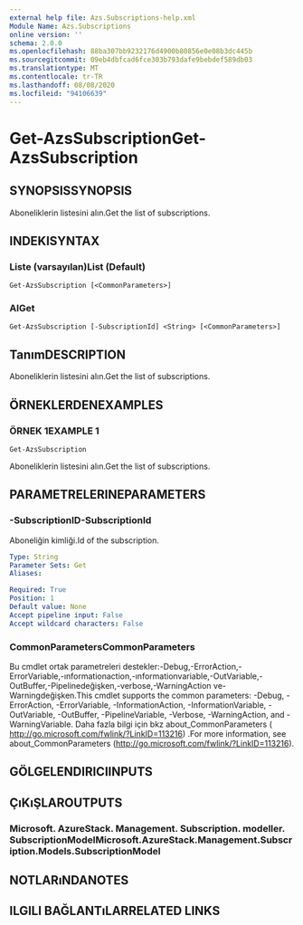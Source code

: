 ```yaml
---
external help file: Azs.Subscriptions-help.xml
Module Name: Azs.Subscriptions
online version: ''
schema: 2.0.0
ms.openlocfilehash: 88ba307bb9232176d4900b80856e0e08b3dc445b
ms.sourcegitcommit: 09eb4dbfcad6fce303b793dafe9bebdef589db03
ms.translationtype: MT
ms.contentlocale: tr-TR
ms.lasthandoff: 08/08/2020
ms.locfileid: "94106639"
---
```

# <span data-ttu-id="57b5c-101">Get-AzsSubscription</span><span class="sxs-lookup"><span data-stu-id="57b5c-101">Get-AzsSubscription</span></span>

## <span data-ttu-id="57b5c-102">SYNOPSIS</span><span class="sxs-lookup"><span data-stu-id="57b5c-102">SYNOPSIS</span></span>
<span data-ttu-id="57b5c-103">Aboneliklerin listesini alın.</span><span class="sxs-lookup"><span data-stu-id="57b5c-103">Get the list of subscriptions.</span></span>

## <span data-ttu-id="57b5c-104">INDEKI</span><span class="sxs-lookup"><span data-stu-id="57b5c-104">SYNTAX</span></span>

### <span data-ttu-id="57b5c-105">Liste (varsayılan)</span><span class="sxs-lookup"><span data-stu-id="57b5c-105">List (Default)</span></span>
```
Get-AzsSubscription [<CommonParameters>]
```

### <span data-ttu-id="57b5c-106">Al</span><span class="sxs-lookup"><span data-stu-id="57b5c-106">Get</span></span>
```
Get-AzsSubscription [-SubscriptionId] <String> [<CommonParameters>]
```

## <span data-ttu-id="57b5c-107">Tanım</span><span class="sxs-lookup"><span data-stu-id="57b5c-107">DESCRIPTION</span></span>
<span data-ttu-id="57b5c-108">Aboneliklerin listesini alın.</span><span class="sxs-lookup"><span data-stu-id="57b5c-108">Get the list of subscriptions.</span></span>

## <span data-ttu-id="57b5c-109">ÖRNEKLERDEN</span><span class="sxs-lookup"><span data-stu-id="57b5c-109">EXAMPLES</span></span>

### <span data-ttu-id="57b5c-110">ÖRNEK 1</span><span class="sxs-lookup"><span data-stu-id="57b5c-110">EXAMPLE 1</span></span>
```
Get-AzsSubscription
```

<span data-ttu-id="57b5c-111">Aboneliklerin listesini alın.</span><span class="sxs-lookup"><span data-stu-id="57b5c-111">Get the list of subscriptions.</span></span>

## <span data-ttu-id="57b5c-112">PARAMETRELERINE</span><span class="sxs-lookup"><span data-stu-id="57b5c-112">PARAMETERS</span></span>

### <span data-ttu-id="57b5c-113">-SubscriptionID</span><span class="sxs-lookup"><span data-stu-id="57b5c-113">-SubscriptionId</span></span>
<span data-ttu-id="57b5c-114">Aboneliğin kimliği.</span><span class="sxs-lookup"><span data-stu-id="57b5c-114">Id of the subscription.</span></span>

```yaml
Type: String
Parameter Sets: Get
Aliases:

Required: True
Position: 1
Default value: None
Accept pipeline input: False
Accept wildcard characters: False
```

### <span data-ttu-id="57b5c-115">CommonParameters</span><span class="sxs-lookup"><span data-stu-id="57b5c-115">CommonParameters</span></span>
<span data-ttu-id="57b5c-116">Bu cmdlet ortak parametreleri destekler:-Debug,-ErrorAction,-ErrorVariable,-ınformationaction,-ınformationvariable,-OutVariable,-OutBuffer,-Pipelinedeğişken,-verbose,-WarningAction ve-Warningdeğişken.</span><span class="sxs-lookup"><span data-stu-id="57b5c-116">This cmdlet supports the common parameters: -Debug, -ErrorAction, -ErrorVariable, -InformationAction, -InformationVariable, -OutVariable, -OutBuffer, -PipelineVariable, -Verbose, -WarningAction, and -WarningVariable.</span></span> <span data-ttu-id="57b5c-117">Daha fazla bilgi için bkz about_CommonParameters ( http://go.microsoft.com/fwlink/?LinkID=113216) .</span><span class="sxs-lookup"><span data-stu-id="57b5c-117">For more information, see about_CommonParameters (http://go.microsoft.com/fwlink/?LinkID=113216).</span></span>

## <span data-ttu-id="57b5c-118">GÖLGELENDIRICI</span><span class="sxs-lookup"><span data-stu-id="57b5c-118">INPUTS</span></span>

## <span data-ttu-id="57b5c-119">ÇıKıŞLAR</span><span class="sxs-lookup"><span data-stu-id="57b5c-119">OUTPUTS</span></span>

### <span data-ttu-id="57b5c-120">Microsoft. AzureStack. Management. Subscription. modeller. SubscriptionModel</span><span class="sxs-lookup"><span data-stu-id="57b5c-120">Microsoft.AzureStack.Management.Subscription.Models.SubscriptionModel</span></span>

## <span data-ttu-id="57b5c-121">NOTLARıNDA</span><span class="sxs-lookup"><span data-stu-id="57b5c-121">NOTES</span></span>

## <span data-ttu-id="57b5c-122">ILGILI BAĞLANTıLAR</span><span class="sxs-lookup"><span data-stu-id="57b5c-122">RELATED LINKS</span></span>
